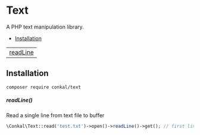 # Text

A PHP text manipulation library.
* [Installation](#installation)

<table>
    <tr>
        <td><a href="#readLine">readLine</a></td>
    </tr>
</table>

## Installation
```
composer require conkal/text
```

##### readLine()

Read a single line from text file to buffer

```php
\Conkal\Text::read('test.txt')->open()->readLine()->get(); // first line
```

